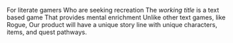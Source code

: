 For literate gamers 
Who are seeking recreation
The *working title* is a text based game
That provides mental enrichment
Unlike other text games, like Rogue,
Our product will have a unique story line with unique characters, items, and quest pathways.

